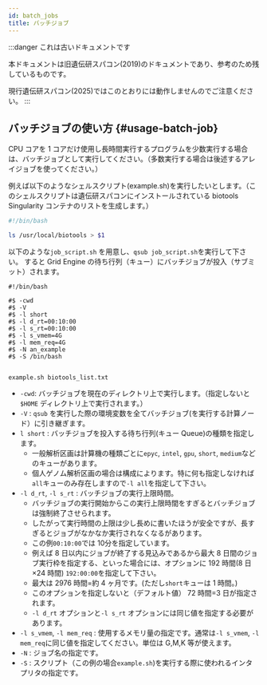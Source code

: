 ```yaml
---
id: batch_jobs
title: バッチジョブ
---
```


:::danger これは古いドキュメントです

本ドキュメントは旧遺伝研スパコン(2019)のドキュメントであり、参考のため残しているものです。

現行遺伝研スパコン(2025)ではこのとおりには動作しませんのでご注意ください。
:::


## バッチジョブの使い方 {#usage-batch-job}

CPU コアを 1 コアだけ使用し長時間実行するプログラムを少数実行する場合は、バッチジョブとして実行してください。（多数実行する場合は後述するアレイジョブを使ってください。）

例えば以下のようなシェルスクリプト(example.sh)を実行したいとします。（このシェルスクリプトは遺伝研スパコンにインストールされている biotools Singularity コンテナのリストを生成します。）

```bash
#!/bin/bash

ls /usr/local/biotools > $1
```


以下のような`job_script.sh` を用意し、` qsub job_script.sh `を実行して下さい。
すると Grid Engine の待ち行列（キュー）にバッチジョブが投入（サブミット）されます。

```
#!/bin/bash

#$ -cwd 
#$ -V 
#$ -l short
#$ -l d_rt=00:10:00
#$ -l s_rt=00:10:00
#$ -l s_vmem=4G 
#$ -l mem_req=4G
#$ -N an_example
#$ -S /bin/bash


example.sh biotools_list.txt
```

- `-cwd`: バッチジョブを現在のディレクトリ上で実行します。（指定しないと`$HOME` ディレクトリ上で実行されます。）
- `-V` : `qsub` を実行した際の環境変数を全てバッチジョブ(を実行する計算ノード）に引き継ぎます。
- `l short` : バッチジョブを投入する待ち行列(キュー Queue)の種類を指定します。
    - 一般解析区画は計算機の種類ごとに`epyc`, `intel`, `gpu`, `short`, `medium`などのキューがあります。<!-- 詳細は[AGEキューの種類](/guides/using_general_analysis_division/ga_grid_engine_queue/)の項を参照下さい。 -->
    - 個人ゲノム解析区画の場合は構成によります。特に何も指定しなければ`all`キューのみ存在しますので`-l all`を指定して下さい。
- `-l d_rt`, `-l s_rt`  : バッチジョブの実行上限時間。
    - バッチジョブの実行開始からこの実行上限時間をすぎるとバッチジョブは強制終了させられます。
    - したがって実行時間の上限は少し長めに書いたほうが安全ですが、長すぎるとジョブがなかなか実行されなくなるがあります。
    - この例`00:10:00`では 10分を指定しています。
    - 例えば 8 日以内にジョブが終了する見込みであるから最大 8 日間のジョブ実行枠を指定する、といった場合には、オプションに 192 時間(8 日×24 時間) `192:00:00`を指定して下さい。
    - 最大は 2976 時間=約 4 ヶ月です。(ただし`short`キューは 1 時間。)
    - このオプションを指定しないと（デフォルト値） 72 時間=3 日が指定されます。
    - `-l d_rt` オプションと`-l s_rt` オプションには同じ値を指定する必要があります。
- `-l s_vmem`, `-l mem_req` : 使用するメモリ量の指定です。通常は`-l s_vmem`,  `-l mem_req`に同じ値を指定してください。単位は G,M,K 等が使えます。
- `-N` : ジョブ名の指定です。
- `-S` : スクリプト（この例の場合`example.sh`)を実行する際に使われるインタプリタの指定です。




